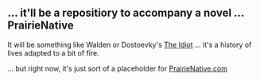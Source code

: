 ## ... it'll be a repositiory to accompany a novel ... PrairieNative

It will be something like Walden or Dostoevky's [The Idiot](https://www.gutenberg.org/files/2638/2638-h/2638-h.htm) ... it's a history of lives adapted to a bit of fire.

 ... but right now, it's just sort of a placeholder for [PrairieNative.com](http://wwww.prairienative.com/)
